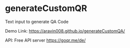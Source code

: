 # generateCustomQR
Text input to generate QA Code

Demo Link: https://aravin008.github.io/generateCustomQA/



API:
Free API server
https://goqr.me/de/
